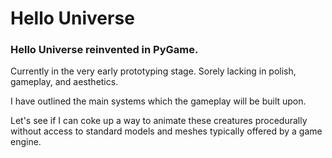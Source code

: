 # Hello Universe

### Hello Universe reinvented in PyGame.

Currently in the very early prototyping stage. Sorely lacking in polish, gameplay, and aesthetics.

I have outlined the main systems which the gameplay will be built upon.

Let's see if I can coke up a way to animate these creatures procedurally without access to standard models and meshes typically offered by a game engine.
